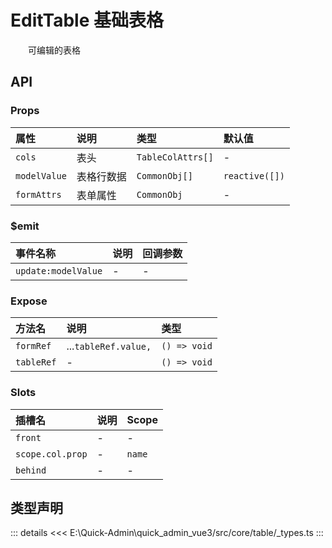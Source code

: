 # EditTable 基础表格

&emsp;&emsp;可编辑的表格


## API 

### Props

|属性|说明|类型|默认值|
|:---|:---|:---|:---|
|`cols`|表头|`TableColAttrs[]`|-|
|`modelValue`|表格行数据|`CommonObj[]`|`reactive([])`|
|`formAttrs`|表单属性|`CommonObj`|-|

### $emit

|事件名称|说明|回调参数|
|:---|:---|:---|
|`update:modelValue`|-|-|

### Expose

|方法名|说明|类型|
|:---|:---|:---|
|`formRef`|...`tableRef.value,`|`() => void`|
|`tableRef`|-|`() => void`|

### Slots

|插槽名|说明|Scope|
|:---|:---|:---|
|`front`|-|-|
|`scope.col.prop`|-|`name`|
|`behind`|-|-|


## 类型声明

::: details
<<< E:\Quick-Admin\quick_admin_vue3/src/core/table/_types.ts
:::  
